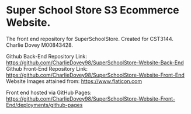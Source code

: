 # Super School Store S3 Ecommerce Website.
The front end repository for SuperSchoolStore.
Created for CST3144.
Charlie Dovey M00843428.

Github Back-End Repository Link: https://github.com/CharlieDovey98/SuperSchoolStore-Website-Back-End
Github Front-End Repository Link: https://github.com/CharlieDovey98/SuperSchoolStore-Website-Front-End
Website Images attained from: https://www.flaticon.com

Front end hosted via GitHub Pages: https://github.com/CharlieDovey98/SuperSchoolStore-Website-Front-End/deployments/github-pages
